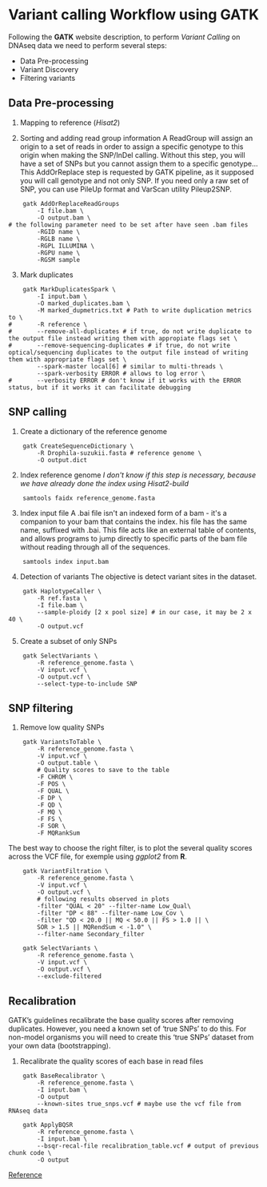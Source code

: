# Variant calling Workflow using **GATK**

Following the **GATK** website description, to perform _Variant Calling_ on DNAseq data we need to perform several steps:

* Data Pre-processing
* Variant Discovery
* Filtering variants

## Data Pre-processing

1. Mapping to reference (_Hisat2_)

2. Sorting and adding read group information
A ReadGroup will assign an origin to a set of reads in order to assign a specific genotype to this origin when making the SNP/InDel calling. Without this step, you will have a set of SNPs but you cannot assign them to a specific genotype... This AddOrReplace step is requested by GATK pipeline, as it supposed you will call genotype and not only SNP. If you need only a raw set of SNP, you can use PileUp format and VarScan utility Pileup2SNP.

```
	gatk AddOrReplaceReadGroups 
		-I file.bam \
		-O output.bam \
# the following parameter need to be set after have seen .bam files
		-RGID name \
		-RGLB name \
		-RGPL ILLUMINA \
		-RGPU name \
		-RGSM sample
```

3. Mark duplicates

```
	gatk MarkDuplicatesSpark \
		-I input.bam \
		-O marked_duplicates.bam \
		-M marked_dupmetrics.txt # Path to write duplication metrics to \
#		-R reference \
#		--remove-all-duplicates # if true, do not write duplicate to the output file instead writing them with appropiate flags set \
#		--remove-sequencing-duplicates # if true, do not write optical/sequencing duplicates to the output file instead of writing them with appropriate flags set \
		--spark-master local[6]	# similar to multi-threads \
		--spark-verbosity ERROR # allows to log error \
#		--verbosity ERROR # don't know if it works with the ERROR status, but if it works it can facilitate debugging
```


## SNP calling

1. Create a dictionary of the reference genome

```
	gatk CreateSequenceDictionary \
		-R Drophila-suzukii.fasta # reference genome \
		-O output.dict 
```

2. Index reference genome
_I don't know if this step is necessary, because we have already done the index using Hisat2-build_

```
	samtools faidx reference_genome.fasta
```

3. Index input file
A .bai file isn't an indexed form of a bam - it's a companion to your bam that contains the index. his file has the same name, suffixed with .bai. This file acts like an external table of contents, and allows programs to jump directly to specific parts of the bam file without reading through all of the sequences.

```
	samtools index input.bam
```

4. Detection of variants
The objective is detect variant sites in the dataset.

```
	gatk HaplotypeCaller \
		-R ref.fasta \
		-I file.bam \
		--sample-ploidy [2 x pool size] # in our case, it may be 2 x 40 \
		-O output.vcf
```

5. Create a subset of only SNPs

```
	gatk SelectVariants \
		-R reference_genome.fasta \
		-V input.vcf \
		-O output.vcf \
		--select-type-to-include SNP
```

## SNP filtering
1. Remove low quality SNPs

```
	gatk VariantsToTable \
		-R reference_genome.fasta \
		-V input.vcf \
		-O output.table \
		# Quality scores to save to the table
		-F CHROM \
		-F POS \
		-F QUAL \
		-F DP \
		-F QD \
		-F MQ \
		-F FS \
		-F SOR \
		-F MQRankSum
```

The best way to choose the right filter, is to plot the several quality scores across the VCF file, for exemple using _ggplot2_ from __R__.

```
	gatk VariantFiltration \
		-R reference_genome.fasta \
		-V input.vcf \
		-O output.vcf \
		# following results observed in plots
		-filter "QUAL < 20" --filter-name Low_Qual\
		-filter "DP < 88" --filter-name Low_Cov \
		-filter "QD < 20.0 || MQ < 50.0 || FS > 1.0 || \
		SOR > 1.5 || MQRendSum < -1.0" \
		--filter-name Secondary_filter
```

```
	gatk SelectVariants \
		-R reference_genome.fasta \
		-V input.vcf \
		-O output.vcf \
		--exclude-filtered	
```

## Recalibration
GATK’s guidelines recalibrate the base quality scores after removing duplicates. However, you need a known set of ‘true SNPs’ to do this.
For non-model organisms you will need to create this ‘true SNPs’ dataset from your own data (bootstrapping).

1. Recalibrate the quality scores of each base in read files

```
	gatk BaseRecalibrator \
		-R reference_genome.fasta \
		-I input.bam \ 
		-O output
		--known-sites true_snps.vcf # maybe use the vcf file from RNAseq data
```

```
	gatk ApplyBQSR
		-R reference_genome.fasta \
		-I input.bam \
		--bsqr-recal-file recalibration_table.vcf # output of previous chunk code \
		-O output
```

[Reference](https://yeamanlab.weebly.com/uploads/5/7/9/5/57959825/snp_calling_pipeline.pdf)

